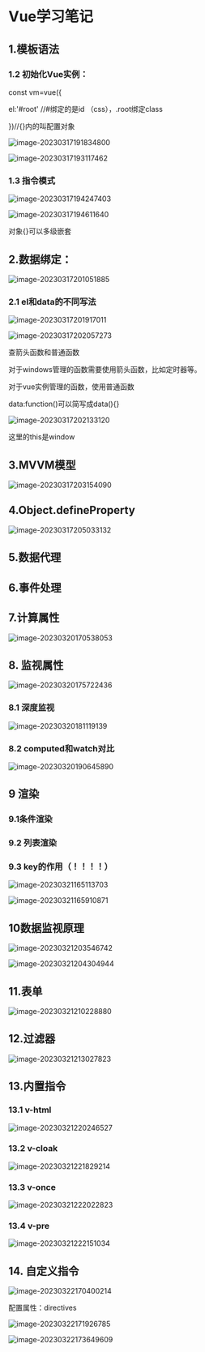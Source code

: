 # Vue学习笔记

## 1.模板语法

### 1.2 初始化Vue实例：

const vm=vue({

el:'#root' //#绑定的是id （css），.root绑定class

})//{}内的叫配置对象

![image-20230317191834800](C:\Users\86156\AppData\Roaming\Typora\typora-user-images\image-20230317191834800.png)



![image-20230317193117462](C:\Users\86156\AppData\Roaming\Typora\typora-user-images\image-20230317193117462.png)

### 1.3 指令模式

![image-20230317194247403](C:\Users\86156\AppData\Roaming\Typora\typora-user-images\image-20230317194247403.png)

![image-20230317194611640](C:\Users\86156\AppData\Roaming\Typora\typora-user-images\image-20230317194611640.png)

对象{}可以多级嵌套

## 2.数据绑定：

![image-20230317201051885](C:\Users\86156\AppData\Roaming\Typora\typora-user-images\image-20230317201051885.png)

### 2.1 el和data的不同写法

![image-20230317201917011](C:\Users\86156\AppData\Roaming\Typora\typora-user-images\image-20230317201917011.png)

![image-20230317202057273](C:\Users\86156\AppData\Roaming\Typora\typora-user-images\image-20230317202057273.png)

<todo> 查箭头函数和普通函数

对于windows管理的函数需要使用箭头函数，比如定时器等。

对于vue实例管理的函数，使用普通函数

data:function()可以简写成data(){}

![image-20230317202133120](C:\Users\86156\AppData\Roaming\Typora\typora-user-images\image-20230317202133120.png)

这里的this是window

## 3.MVVM模型

![image-20230317203154090](C:\Users\86156\AppData\Roaming\Typora\typora-user-images\image-20230317203154090.png)

## 4.Object.defineProperty

![image-20230317205033132](C:\Users\86156\AppData\Roaming\Typora\typora-user-images\image-20230317205033132.png)

## 5.数据代理

## 6.事件处理

## 7.计算属性

![image-20230320170538053](C:\Users\86156\AppData\Roaming\Typora\typora-user-images\image-20230320170538053.png)

## 8. 监视属性

![image-20230320175722436](C:\Users\86156\AppData\Roaming\Typora\typora-user-images\image-20230320175722436.png)

### 8.1 深度监视

![image-20230320181119139](C:\Users\86156\AppData\Roaming\Typora\typora-user-images\image-20230320181119139.png)

### 8.2 computed和watch对比

![image-20230320190645890](C:\Users\86156\AppData\Roaming\Typora\typora-user-images\image-20230320190645890.png)

## 9 渲染

### 9.1条件渲染

### 9.2 列表渲染

### 9.3 key的作用（！！！！）

![image-20230321165113703](C:\Users\86156\AppData\Roaming\Typora\typora-user-images\image-20230321165113703.png)

![image-20230321165910871](C:\Users\86156\AppData\Roaming\Typora\typora-user-images\image-20230321165910871.png)

## 10数据监视原理

![image-20230321203546742](C:\Users\86156\AppData\Roaming\Typora\typora-user-images\image-20230321203546742.png)

![image-20230321204304944](C:\Users\86156\AppData\Roaming\Typora\typora-user-images\image-20230321204304944.png)

## 11.表单

![image-20230321210228880](C:\Users\86156\AppData\Roaming\Typora\typora-user-images\image-20230321210228880.png)

## 12.过滤器

![image-20230321213027823](C:\Users\86156\AppData\Roaming\Typora\typora-user-images\image-20230321213027823.png)

## 13.内置指令

### 13.1 v-html

![image-20230321220246527](C:\Users\86156\AppData\Roaming\Typora\typora-user-images\image-20230321220246527.png)

### 13.2 v-cloak

![image-20230321221829214](C:\Users\86156\AppData\Roaming\Typora\typora-user-images\image-20230321221829214.png)

### 13.3 v-once

![image-20230321222022823](C:\Users\86156\AppData\Roaming\Typora\typora-user-images\image-20230321222022823.png)

### 13.4 v-pre

![image-20230321222151034](C:\Users\86156\AppData\Roaming\Typora\typora-user-images\image-20230321222151034.png)

## 14. 自定义指令

![image-20230322170400214](C:\Users\86156\AppData\Roaming\Typora\typora-user-images\image-20230322170400214.png)

配置属性：directives

![image-20230322171926785](C:\Users\86156\AppData\Roaming\Typora\typora-user-images\image-20230322171926785.png)

![image-20230322173649609](C:\Users\86156\AppData\Roaming\Typora\typora-user-images\image-20230322173649609.png)
